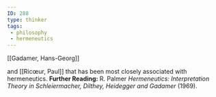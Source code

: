 ```yaml
---
ID: 288
type: thinker
tags: 
 - philosophy
 - hermeneutics
---
```


[[Gadamer, Hans-Georg]]

 and
[[Ricœur, Paul]] that has
been most closely associated with hermeneutics.
**Further Reading:** R. Palmer *Hermeneutics: Interpretation Theory in
Schleiermacher, Dilthey, Heidegger and Gadamer* (1969).
